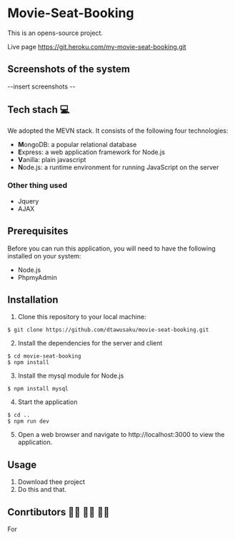 # Movie-Seat-Booking
This is an opens-source project.

Live page  https://git.heroku.com/my-movie-seat-booking.git

## Screenshots of the system
 --insert screenshots --

## Tech stach :computer:
We adopted the MEVN stack.  It consists of the following four technologies:
<ul>
  <li><b>M</b>ongoDB: a popular relational database</li>
  <li><b>E</b>xpress: a web application framework for Node.js</li>
  <li><b>V</b>anilla: plain javascript</li>
  <li><b>N</b>ode.js: a runtime environment for running JavaScript on the server</li>
</ul>

### Other thing used
<ul> 
  <li>Jquery</li>
  <li>AJAX</li>
</ul>

## Prerequisites
Before you can run this application, you will need to have the following installed on your system:

- Node.js
- PhpmyAdmin
## Installation
1. Clone this repository to your local machine:
```console 
$ git clone https://github.com/dtawusaku/movie-seat-booking.git
```

2. Install the dependencies for the server and client
```console 
$ cd movie-seat-booking
$ npm install

```

3. Install the mysql module for Node.js
```console 
$ npm install mysql
```
4. Start the application

```console 
$ cd ..
$ npm run dev
```
5. Open a web browser and navigate to http://localhost:3000 to view the application.


## Usage
1. Download thee project
2. Do this and that.

## Conrtibutors :man_technologist: :woman_technologist: :man_technologist:
For 

